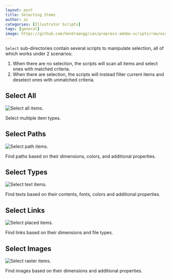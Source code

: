```yaml
---
layout: post
title: Selecting Items
author: ai
categories: [Illustrator Scripts]
tags: [general]
image: https://github.com/hendraanggrian/prepress-adobe-scripts/raw/assets/screenshots/ai_select_all.png
---
```


`Select` sub-directories contain several scripts to manipulate selection, all of which works under 2 scenarios:
1. When there are no selection, the scripts will scan all items and select ones with matched criteria.
2. When there are selection, the scripts will instead filter current items and deselect ones with unmatched criteria.

## Select All

![Select all items.](https://github.com/hendraanggrian/prepress-adobe-scripts/raw/assets/screenshots/ai_select_all.png)

Select multiple item types.

## Select Paths

![Select path items.](https://github.com/hendraanggrian/prepress-adobe-scripts/raw/assets/screenshots/ai_select_paths.png)

Find paths based on their dimensions, colors, and additional properties.

## Select Types

![Select text items.](https://github.com/hendraanggrian/prepress-adobe-scripts/raw/assets/screenshots/ai_select_types.png)

Find texts based on their contents, fonts, colors and additional properties.

## Select Links

![Select placed items.](https://github.com/hendraanggrian/prepress-adobe-scripts/raw/assets/screenshots/ai_select_links.png)

Find links based on their dimensions and file types.

## Select Images

![Select raster items.](https://github.com/hendraanggrian/prepress-adobe-scripts/raw/assets/screenshots/ai_select_images.png)

Find images based on their dimensions and additional properties.
